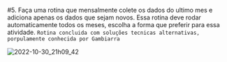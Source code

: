  #5. Faça uma rotina que mensalmente colete os dados do ultimo mes e adiciona apenas os dados que sejam novos. Essa rotina deve rodar automaticamente todos os meses, escolha a forma que preferir para essa atividade. `Rotina concluida com soluções tecnicas alternativas, porpulamente conhecida por Gambiarra`
 
![2022-10-30_21h09_42](https://user-images.githubusercontent.com/61892694/198928607-bd50a9a1-a99c-4b24-9f42-7d2cb59d620b.png)
